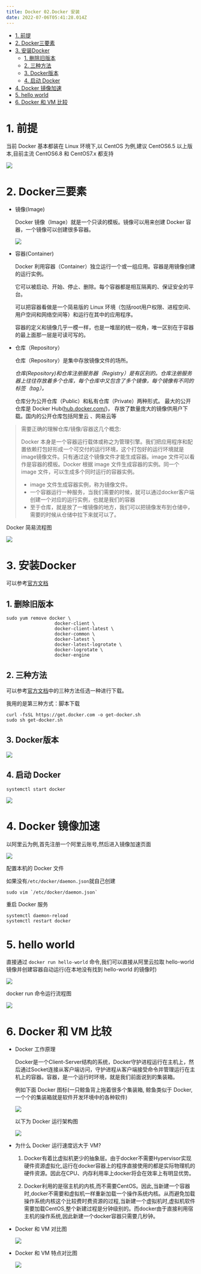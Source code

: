 ```yaml
---
title: Docker 02.Docker 安装
date: 2022-07-06T05:41:28.014Z
---
```

- [1. 前提](#1-前提)
- [2. Docker三要素](#2-docker三要素)
- [3. 安装Docker](#3-安装docker)
  - [1. 删除旧版本](#1-删除旧版本)
  - [2. 三种方法](#2-三种方法)
  - [3. Docker版本](#3-docker版本)
  - [4. 启动 Docker](#4-启动-docker)
- [4. Docker 镜像加速](#4-docker-镜像加速)
- [5. hello world](#5-hello-world)
- [6. Docker 和 VM 比较](#6-docker-和-vm-比较)
# 1. 前提

当前 Docker 基本都装在 Linux 环境下,以 CentOS 为例,建议 CentOS6.5 以上版本,目前主流 CentOS6.8 和 CentOS7.x 都支持

![](https://gitee.com/krislin_zhao/IMGcloud/raw/master/img/20200525141301.png)

# 2. Docker三要素

* 镜像(Image)

  Docker 镜像（Image）就是一个只读的模板。镜像可以用来创建 Docker 容器，一个镜像可以创建很多容器。

  ![](https://gitee.com/krislin_zhao/IMGcloud/raw/master/img/20200525141456.png)

* 容器(Container)

  Docker 利用容器（Container）独立运行一个或一组应用。容器是用镜像创建的运行实例。

  它可以被启动、开始、停止、删除。每个容器都是相互隔离的、保证安全的平台。

  可以把容器看做是一个简易版的 Linux 环境（包括root用户权限、进程空间、用户空间和网络空间等）和运行在其中的应用程序。

  容器的定义和镜像几乎一模一样，也是一堆层的统一视角，唯一区别在于容器的最上面那一层是可读可写的。

* 仓库（Repository）

  仓库（Repository）是集中存放镜像文件的场所。

  *仓库(Repository)和仓库注册服务器（Registry）是有区别的。仓库注册服务器上往往存放着多个仓库，每个仓库中又包含了多个镜像，每个镜像有不同的标签（tag）。*

  仓库分为公开仓库（Public）和私有仓库（Private）两种形式。 最大的公开仓库是 Docker Hub([hub.docker.com/](https://hub.docker.com/))， 存放了数量庞大的镜像供用户下载。国内的公开仓库包括阿里云 、网易云等



>需要正确的理解仓库/镜像/容器这几个概念:
>
>Docker 本身是一个容器运行载体或称之为管理引擎。我们把应用程序和配置依赖打包好形成一个可交付的运行环境，这个打包好的运行环境就是 image镜像文件。只有通过这个镜像文件才能生成容器。image 文件可以看作是容器的模板。Docker 根据 image 文件生成容器的实例。同一个 image 文件，可以生成多个同时运行的容器实例。
>
>- image 文件生成容器实例，称为镜像文件。
>- 一个容器运行一种服务，当我们需要的时候，就可以通过docker客户端创建一个对应的运行实例，也就是我们的容器
>- 至于仓库，就是放了一堆镜像的地方，我们可以把镜像发布到仓储中，需要的时候从仓储中拉下来就可以了。

Docker 简易流程图

![](https://gitee.com/krislin_zhao/IMGcloud/raw/master/img/20200525141906.png)

# 3. 安装Docker

可以参考[官方文档](https://docs.docker.com/engine/install/centos/)

## 1. 删除旧版本

```shell
sudo yum remove docker \
                  docker-client \
                  docker-client-latest \
                  docker-common \
                  docker-latest \
                  docker-latest-logrotate \
                  docker-logrotate \
                  docker-engine
```

## 2. 三种方法

可以参考[官方文档](https://docs.docker.com/engine/install/centos/)中的三种方法任选一种进行下载。

我用的是第三种方式：脚本下载

```shell
curl -fsSL https://get.docker.com -o get-docker.sh
sudo sh get-docker.sh
```

## 3. Docker版本

![](https://gitee.com/krislin_zhao/IMGcloud/raw/master/img/20200525144151.png)

## 4. 启动 Docker

```shell
systemctl start docker
```



![](https://gitee.com/krislin_zhao/IMGcloud/raw/master/img/20200525144532.png)

# 4. Docker 镜像加速

以阿里云为例,首先注册一个阿里云账号,然后进入镜像加速页面

![](https://gitee.com/krislin_zhao/IMGcloud/raw/master/img/20200525145414.png)

配置本机的 Docker 文件

如果没有`/etc/docker/daemon.json`就自己创建

```shell
sudo vim `/etc/docker/daemon.json`
```

重启 Docker 服务

```shell
systemctl daemon-reload
systemctl restart docker
```

# 5. hello world

直接通过 `docker run hello-world` 命令,我们可以直接从阿里云拉取 hello-world 镜像并创建容器自动运行(在本地没有找到 hello-world 的镜像时)

![](https://gitee.com/krislin_zhao/IMGcloud/raw/master/img/20200525145905.png)

docker run 命令运行流程图

![](https://gitee.com/krislin_zhao/IMGcloud/raw/master/img/20200525145919.png)

# 6. Docker 和 VM 比较

* Docker 工作原理

  Docker是一个Client-Server结构的系统，Docker守护进程运行在主机上，然后通过Socket连接从客户端访问，守护进程从客户端接受命令并管理运行在主机上的容器。容器，是一个运行时环境，就是我们前面说到的集装箱。

  例如下面 Docker 图标(一只鲸鱼背上拖着很多个集装箱, 鲸鱼类似于 Docker,一个个的集装箱就是软件开发环境中的各种软件)

  ![](https://gitee.com/krislin_zhao/IMGcloud/raw/master/img/20200525150049.png)

  以下为 Docker 运行架构图

  ![](https://gitee.com/krislin_zhao/IMGcloud/raw/master/img/20200525150122.png)

* 为什么 Docker 运行速度远大于 VM?

  1. Docker有着比虚拟机更少的抽象层。由于docker不需要Hypervisor实现硬件资源虚拟化,运行在docker容器上的程序直接使用的都是实际物理机的硬件资源。因此在CPU、内存利用率上docker将会在效率上有明显优势。

  2. Docker利用的是宿主机的内核,而不需要CentOS。因此,当新建一个容器时,docker不需要和虚拟机一样重新加载一个操作系统内核。从而避免加载操作系统内核这个比较费时费资源的过程,当新建一个虚拟机时,虚拟机软件需要加载CentOS,整个新建过程是分钟级别的。而docker由于直接利用宿主机的操作系统,因此新建一个docker容器只需要几秒钟。

* Docker 和 VM 对比图

  ![](https://gitee.com/krislin_zhao/IMGcloud/raw/master/img/20200525150538.png)

* Docker 和 VM 特点对比图

  ![](https://gitee.com/krislin_zhao/IMGcloud/raw/master/img/20200525150633.png)